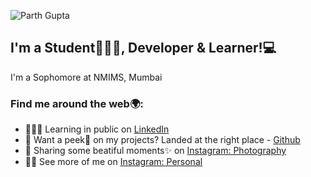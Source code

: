 ![Parth Gupta](https://user-images.githubusercontent.com/82574933/142032706-ce118ece-941d-467f-bc55-eff7de4fb9ab.png)



## I'm a Student👨🏻‍🎓, Developer & Learner!💻

I'm a Sophomore at NMIMS, Mumbai

### Find me around the web🌍:
- 🧑🏻‍💻 Learning in public on [LinkedIn](https://www.linkedin.com/in/parth-gupta-760b1411b/) 
- 📲 Want a peek👀 on my projects? Landed at the right place - [Github](https://github.com/parth-gpt)
- 📸 Sharing some beatiful moments✨ on [Instagram: Photography](https://www.instagram.com/theshutterstories_/)
- 🤵🏻 See more of me on [Instagram: Personal](https://www.instagram.com/parth_gpt/)
<!--
**parth-gpt10/parth-gpt10** is a ✨ _special_ ✨ repository because its `README.md` (this file) appears on your GitHub profile.

Here are some ideas to get you started:

- 🔭 I’m currently working on ...
- 🌱 I’m currently learning ...
- 👯 I’m looking to collaborate on ...
- 🤔 I’m looking for help with ...
- 💬 Ask me about ...
- 📫 How to reach me: ...
- 😄 Pronouns: ...
- ⚡ Fun fact: ...
-->
